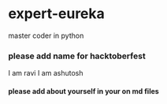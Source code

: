 # expert-eureka
master coder in python

### please add name for hacktoberfest
I am ravi
I am ashutosh

#### please add about yourself in your on md files
